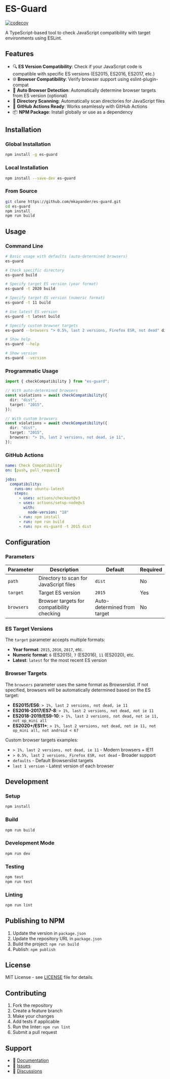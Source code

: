 # ES-Guard

[![codecov](https://codecov.io/gh/mkayander/es-guard/branch/main/graph/badge.svg)](https://codecov.io/gh/mkayander/es-guard)

A TypeScript-based tool to check JavaScript compatibility with target environments using ESLint.

## Features

- 🔍 **ES Version Compatibility**: Check if your JavaScript code is compatible with specific ES versions (ES2015, ES2016, ES2017, etc.)
- 🌐 **Browser Compatibility**: Verify browser support using eslint-plugin-compat
- 🎯 **Auto Browser Detection**: Automatically determine browser targets from ES version (optional)
- 📁 **Directory Scanning**: Automatically scan directories for JavaScript files
- 🎯 **GitHub Actions Ready**: Works seamlessly with GitHub Actions
- 📦 **NPM Package**: Install globally or use as a dependency

## Installation

### Global Installation

```bash
npm install -g es-guard
```

### Local Installation

```bash
npm install --save-dev es-guard
```

### From Source

```bash
git clone https://github.com/mkayander/es-guard.git
cd es-guard
npm install
npm run build
```

## Usage

### Command Line

```bash
# Basic usage with defaults (auto-determined browsers)
es-guard

# Check specific directory
es-guard build

# Specify target ES version (year format)
es-guard -t 2020 build

# Specify target ES version (numeric format)
es-guard -t 11 build

# Use latest ES version
es-guard -t latest build

# Specify custom browser targets
es-guard --browsers "> 0.5%, last 2 versions, Firefox ESR, not dead" dist

# Show help
es-guard --help

# Show version
es-guard --version
```

### Programmatic Usage

```typescript
import { checkCompatibility } from "es-guard";

// With auto-determined browsers
const violations = await checkCompatibility({
  dir: "dist",
  target: "2015",
});

// With custom browsers
const violations = await checkCompatibility({
  dir: "dist",
  target: "2015",
  browsers: "> 1%, last 2 versions, not dead, ie 11",
});
```

### GitHub Actions

```yaml
name: Check Compatibility
on: [push, pull_request]

jobs:
  compatibility:
    runs-on: ubuntu-latest
    steps:
      - uses: actions/checkout@v3
      - uses: actions/setup-node@v3
        with:
          node-version: "18"
      - run: npm install
      - run: npm run build
      - run: npx es-guard -t 2015 dist
```

## Configuration

### Parameters

| Parameter  | Description                                | Default                     | Required |
| ---------- | ------------------------------------------ | --------------------------- | -------- |
| `path`     | Directory to scan for JavaScript files     | `dist`                      | No       |
| `target`   | Target ES version                          | `2015`                      | Yes      |
| `browsers` | Browser targets for compatibility checking | Auto-determined from target | No       |

### ES Target Versions

The `target` parameter accepts multiple formats:

- **Year format**: `2015`, `2016`, `2017`, etc.
- **Numeric format**: `6` (ES2015), `7` (ES2016), `11` (ES2020), etc.
- **Latest**: `latest` for the most recent ES version

### Browser Targets

The `browsers` parameter uses the same format as Browserslist. If not specified, browsers will be automatically determined based on the ES target:

- **ES2015/ES6**: `> 1%, last 2 versions, not dead, ie 11`
- **ES2016-2017/ES7-8**: `> 1%, last 2 versions, not dead, not ie 11`
- **ES2018-2019/ES9-10**: `> 1%, last 2 versions, not dead, not ie 11, not op_mini all`
- **ES2020+/ES11+**: `> 1%, last 2 versions, not dead, not ie 11, not op_mini all, not android < 67`

Custom browser targets examples:

- `> 1%, last 2 versions, not dead, ie 11` - Modern browsers + IE11
- `> 0.5%, last 2 versions, Firefox ESR, not dead` - Broader support
- `defaults` - Default Browserslist targets
- `last 1 version` - Latest version of each browser

## Development

### Setup

```bash
npm install
```

### Build

```bash
npm run build
```

### Development Mode

```bash
npm run dev
```

### Testing

```bash
npm test
npm run test
```

### Linting

```bash
npm run lint
```

## Publishing to NPM

1. Update the version in `package.json`
2. Update the repository URL in `package.json`
3. Build the project: `npm run build`
4. Publish: `npm publish`

## License

MIT License - see [LICENSE](LICENSE) file for details.

## Contributing

1. Fork the repository
2. Create a feature branch
3. Make your changes
4. Add tests if applicable
5. Run the linter: `npm run lint`
6. Submit a pull request

## Support

- 📖 [Documentation](https://github.com/mkayander/es-guard#readme)
- 🐛 [Issues](https://github.com/mkayander/es-guard/issues)
- 💬 [Discussions](https://github.com/mkayander/es-guard/discussions)
